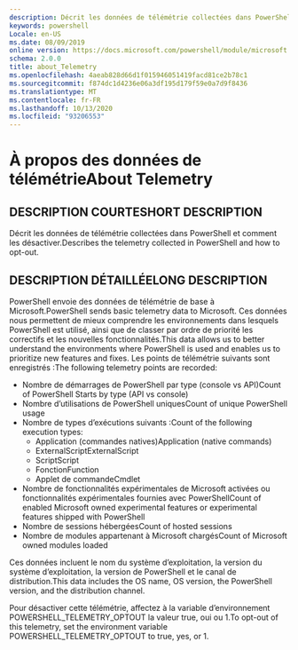 ```yaml
---
description: Décrit les données de télémétrie collectées dans PowerShell et comment les désactiver.
keywords: powershell
Locale: en-US
ms.date: 08/09/2019
online version: https://docs.microsoft.com/powershell/module/microsoft.powershell.core/about/about_telemetry?view=powershell-7&WT.mc_id=ps-gethelp
schema: 2.0.0
title: about_Telemetry
ms.openlocfilehash: 4aeab828d66d1f015946051419facd81ce2b78c1
ms.sourcegitcommit: f874dc1d4236e06a3df195d179f59e0a7d9f8436
ms.translationtype: MT
ms.contentlocale: fr-FR
ms.lasthandoff: 10/13/2020
ms.locfileid: "93206553"
---
```

# <a name="about-telemetry"></a><span data-ttu-id="c5832-104">À propos des données de télémétrie</span><span class="sxs-lookup"><span data-stu-id="c5832-104">About Telemetry</span></span>

## <a name="short-description"></a><span data-ttu-id="c5832-105">DESCRIPTION COURTE</span><span class="sxs-lookup"><span data-stu-id="c5832-105">SHORT DESCRIPTION</span></span>

<span data-ttu-id="c5832-106">Décrit les données de télémétrie collectées dans PowerShell et comment les désactiver.</span><span class="sxs-lookup"><span data-stu-id="c5832-106">Describes the telemetry collected in PowerShell and how to opt-out.</span></span>

## <a name="long-description"></a><span data-ttu-id="c5832-107">DESCRIPTION DÉTAILLÉE</span><span class="sxs-lookup"><span data-stu-id="c5832-107">LONG DESCRIPTION</span></span>

<span data-ttu-id="c5832-108">PowerShell envoie des données de télémétrie de base à Microsoft.</span><span class="sxs-lookup"><span data-stu-id="c5832-108">PowerShell sends basic telemetry data to Microsoft.</span></span>
<span data-ttu-id="c5832-109">Ces données nous permettent de mieux comprendre les environnements dans lesquels PowerShell est utilisé, ainsi que de classer par ordre de priorité les correctifs et les nouvelles fonctionnalités.</span><span class="sxs-lookup"><span data-stu-id="c5832-109">This data allows us to better understand the environments where PowerShell is used and enables us to prioritize new features and fixes.</span></span>
<span data-ttu-id="c5832-110">Les points de télémétrie suivants sont enregistrés :</span><span class="sxs-lookup"><span data-stu-id="c5832-110">The following telemetry points are recorded:</span></span>

- <span data-ttu-id="c5832-111">Nombre de démarrages de PowerShell par type (console vs API)</span><span class="sxs-lookup"><span data-stu-id="c5832-111">Count of PowerShell Starts by type (API vs console)</span></span>
- <span data-ttu-id="c5832-112">Nombre d’utilisations de PowerShell uniques</span><span class="sxs-lookup"><span data-stu-id="c5832-112">Count of unique PowerShell usage</span></span>
- <span data-ttu-id="c5832-113">Nombre de types d’exécutions suivants :</span><span class="sxs-lookup"><span data-stu-id="c5832-113">Count of the following execution types:</span></span>
  - <span data-ttu-id="c5832-114">Application (commandes natives)</span><span class="sxs-lookup"><span data-stu-id="c5832-114">Application (native commands)</span></span>
  - <span data-ttu-id="c5832-115">ExternalScript</span><span class="sxs-lookup"><span data-stu-id="c5832-115">ExternalScript</span></span>
  - <span data-ttu-id="c5832-116">Script</span><span class="sxs-lookup"><span data-stu-id="c5832-116">Script</span></span>
  - <span data-ttu-id="c5832-117">Fonction</span><span class="sxs-lookup"><span data-stu-id="c5832-117">Function</span></span>
  - <span data-ttu-id="c5832-118">Applet de commande</span><span class="sxs-lookup"><span data-stu-id="c5832-118">Cmdlet</span></span>
- <span data-ttu-id="c5832-119">Nombre de fonctionnalités expérimentales de Microsoft activées ou fonctionnalités expérimentales fournies avec PowerShell</span><span class="sxs-lookup"><span data-stu-id="c5832-119">Count of enabled Microsoft owned experimental features or experimental features shipped with PowerShell</span></span>
- <span data-ttu-id="c5832-120">Nombre de sessions hébergées</span><span class="sxs-lookup"><span data-stu-id="c5832-120">Count of hosted sessions</span></span>
- <span data-ttu-id="c5832-121">Nombre de modules appartenant à Microsoft chargés</span><span class="sxs-lookup"><span data-stu-id="c5832-121">Count of Microsoft owned modules loaded</span></span>

<span data-ttu-id="c5832-122">Ces données incluent le nom du système d’exploitation, la version du système d’exploitation, la version de PowerShell et le canal de distribution.</span><span class="sxs-lookup"><span data-stu-id="c5832-122">This data includes the OS name, OS version, the PowerShell version, and the distribution channel.</span></span>

<span data-ttu-id="c5832-123">Pour désactiver cette télémétrie, affectez à la variable d’environnement POWERSHELL_TELEMETRY_OPTOUT la valeur true, oui ou 1.</span><span class="sxs-lookup"><span data-stu-id="c5832-123">To opt-out of this telemetry, set the environment variable POWERSHELL_TELEMETRY_OPTOUT to true, yes, or 1.</span></span>
